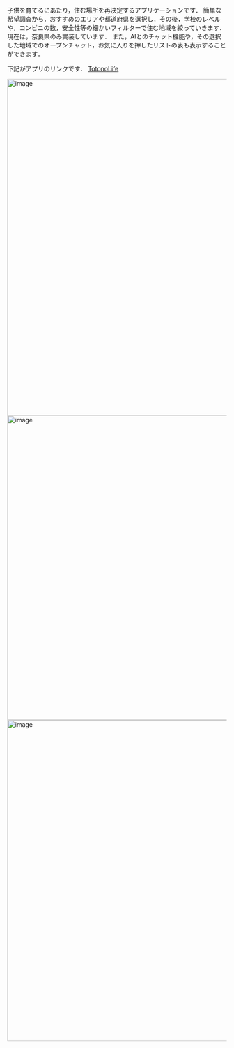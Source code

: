 子供を育てるにあたり，住む場所を再決定するアプリケーションです．
簡単な希望調査から，おすすめのエリアや都道府県を選択し，その後，学校のレベルや，コンビニの数，安全性等の細かいフィルターで住む地域を絞っていきます．
現在は，奈良県のみ実装しています．
また，AIとのチャット機能や，その選択した地域でのオープンチャット，お気に入りを押したリストの表も表示することができます．

下記がアプリのリンクです．
[TotonoLife](https://family-kanaji2002-kanaji2002s-projects.vercel.app/)




<img width="1233" height="771" alt="image" src="https://github.com/user-attachments/assets/106fb444-02e9-4e13-8fd6-74fd8792ca04" />


<img width="1232" height="698" alt="image" src="https://github.com/user-attachments/assets/c1b51542-2f5d-4528-bebd-f0c5bfa0f071" />

<img width="1174" height="736" alt="image" src="https://github.com/user-attachments/assets/7dc75e31-d0e8-46b4-abc0-9d2a7753dabb" />
